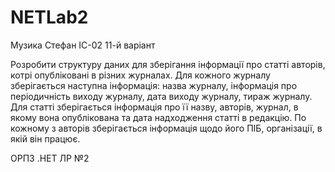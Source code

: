 # NETLab2

Музика Стефан 
ІС-02
11-й варіант

Розробити структуру даних для зберігання інформації про статті авторів, котрі опубліковані в різних журналах. 
Для кожного журналу зберігається наступна інформація: назва журналу, інформація про періодичність виходу журналу, 
дата виходу журналу, тираж журналу. Для статті зберігається інформація про її назву, авторів, журнал, 
в якому вона опублікована та дата надходження статті в редакцію. По кожному з авторів зберігається інформація 
щодо його ПІБ, організації, в якій він працює.

ОРПЗ .НЕТ ЛР №2
